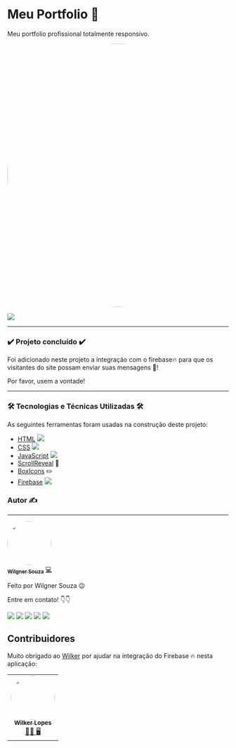 # Meu Portfolio 🏡
Meu portfolio profissional totalmente responsivo.
<p>
    <img style="border-radius: 50%;" src="https://i.imgur.com/gctOYr3.png" title="Wilgner banner" width="600px;"/>
</p>

![](https://img.shields.io/github/license/wilgnersouza/Meu-Portfolio)

---

### :heavy_check_mark: Projeto concluído :heavy_check_mark:
<p>Foi adicionado neste projeto a integração com o firebase🔥 para que os visitantes do site possam enviar suas mensagens 💬!</p>
<p> Por favor, usem a vontade! <p>

---

### 🛠 Tecnologias e Técnicas Utilizadas 🛠

As seguintes ferramentas foram usadas na construção deste projeto:

- [HTML](https://developer.mozilla.org/pt-BR/docs/Web/HTML) ![](https://img.shields.io/badge/--FAFAFF.svg?style=flat&logoColor=E34F26&logo=html5)
- [CSS](https://www.w3schools.com/cssref/) ![](https://img.shields.io/badge/--FAFAFF.svg?style=flat&logoColor=1572b6&logo=css3)
- [JavaScript](https://developer.mozilla.org/pt-BR/docs/Web/JavaScript) ![](https://img.shields.io/badge/--0D0D0D.svg?style=flat&logoColor=F7DF1E&logo=javascript)
- [ScrollReveal](https://scrollrevealjs.org/) 📜
- [BoxIcons](https://boxicons.com/) ✏️
- [Firebase](https://firebase.google.com/docs) ![](https://img.shields.io/badge/--FAFAFF.svg?style=flat&logoColor=FFA611&logo=firebase)

### Autor ✍
---

<a href="https://www.linkedin.com/in/wilgner-souza-stw97/">
 <img style="border-radius: 50%;" src="https://avatars.githubusercontent.com/showtimewill97" width="100px;" alt=""/>
 <br />
 <sub><b>Wilgner Souza</b></sub></a> <a href="https://www.linkedin.com/in/wilgner-souza-stw97/" title="Danki Code">💻</a>

Feito por Wilgner Souza 😉 </br>

Entre em contato! 👇👇 </br>

<div>
  <a href="https://www.facebook.com/wilgner.souza.stw" target="_blank"><img src="https://img.shields.io/badge/Facebook-1877F2?style=for-the-badge&logo=facebook&logoColor=white" target="_blank"></a>
  <a href="https://www.instagram.com/showtimewill97/" target="_blank"><img src="https://img.shields.io/badge/-Instagram-b80750?style=for-the-badge&logo=instagram&logoColor=white" target="_blank"></a>
  <a href = "mailto:wilgner.showtime@gmail.com"><img src="https://img.shields.io/badge/-Gmail-e83f25?style=for-the-badge&logo=gmail&logoColor=white" target="_blank"></a>
  <a href="https://www.linkedin.com/in/wilgner-souza-stw97/" target="_blank"><img src="https://img.shields.io/badge/-LinkedIn-0a66c2?style=for-the-badge&logo=linkedin&logoColor=white" target="_blank"></a> 
    <a href="https://api.whatsapp.com/send?phone=5592992806495" target="_blank"><img src="https://img.shields.io/badge/WhatsApp-0aad47?style=for-the-badge&logo=whatsapp&logoColor=white" target="_blank"></a> 
</div>

## Contribuidores

Muito obrigado ao [Wilker](https://github.com/WilkerLopes) por ajudar na integração do Firebase 🔥 nesta aplicação:
<table>
  <tr>
    <td align="center"><a href="https://github.com/WilkerLopes"><img style="border-radius: 50%;" src="https://avatars.githubusercontent.com/u/48459835?v=4" width="100px;" alt=""/><br /><sub><b>Wilker Lopes</b></sub></a><br/><a href="https://github.com/WilkerLopes" title="Dev">👨‍🚀 🖥️</a></td>
  </tr>
</table>
